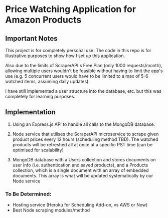 # Price Watching Application for Amazon Products

## Important Notes

This project is for completely personal use. The code in this repo is for illustrative purposes to show how I set up this application.

Also due to the limits of ScraperAPI's Free Plan (only 1000 requests/month), allowing multiple users wouldn't be feasible without
having to limit the app's use (e.g. 5 concurrent users would have to be limited to a max of 5-6 watched items, assuming daily updates).

I have still implemented a user structure into the database, etc. but this was completely for learning purposes.

## Implementation

1. Using an Express.js API to handle all calls to the MongoDB database.

2. Node service that utilises the ScraperAPI microservice to scrape given product prices every 12 hours (scheduling method TBD).
   The watched products will be refreshed all at once at a specific PST time (can be optimised for scalability)

3. MongoDB database with a Users collection and stores documents on user info (i.e. authentication and saved products),
   and a Products collection, which is a single document with an array of embedded documents. This array is what will be
   updated systematically by our Node service

### To Be Determined:

- Hosting service (Heroku for Scheduling Add-on, vs AWS or Now)
- Best Node scraping modules/method
